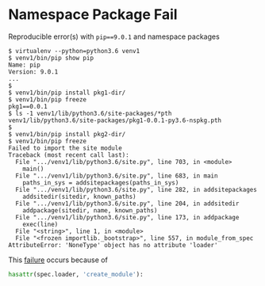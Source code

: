 # Namespace Package Fail

Reproducible error(s) with `pip==9.0.1` and namespace packages

```
$ virtualenv --python=python3.6 venv1
$ venv1/bin/pip show pip
Name: pip
Version: 9.0.1
...
$
$ venv1/bin/pip install pkg1-dir/
$ venv1/bin/pip freeze
pkg1==0.0.1
$ ls -1 venv1/lib/python3.6/site-packages/*pth
venv1/lib/python3.6/site-packages/pkg1-0.0.1-py3.6-nspkg.pth
$
$ venv1/bin/pip install pkg2-dir/
$ venv1/bin/pip freeze
Failed to import the site module
Traceback (most recent call last):
  File ".../venv1/lib/python3.6/site.py", line 703, in <module>
    main()
  File ".../venv1/lib/python3.6/site.py", line 683, in main
    paths_in_sys = addsitepackages(paths_in_sys)
  File ".../venv1/lib/python3.6/site.py", line 282, in addsitepackages
    addsitedir(sitedir, known_paths)
  File ".../venv1/lib/python3.6/site.py", line 204, in addsitedir
    addpackage(sitedir, name, known_paths)
  File ".../venv1/lib/python3.6/site.py", line 173, in addpackage
    exec(line)
  File "<string>", line 1, in <module>
  File "<frozen importlib._bootstrap>", line 557, in module_from_spec
AttributeError: 'NoneType' object has no attribute 'loader'
```

This [failure][1] occurs because of

```python
hasattr(spec.loader, 'create_module'):
```

[1]: https://github.com/python/cpython/blob/v3.6.2/Lib/importlib/_bootstrap.py#L557
